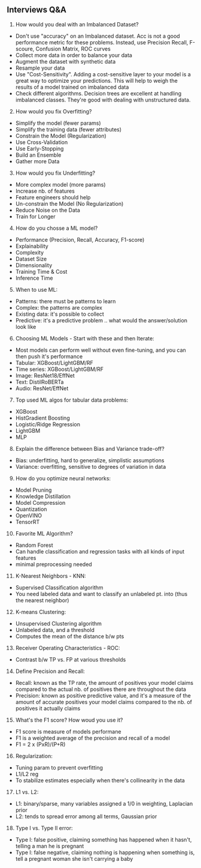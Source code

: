 ## Interviews Q&A
1) How would you deal with an Imbalanced Dataset?
- Don't use "accuracy" on an Imbalanced dataset. Acc is not a good performance metric for these problems. Instead, use Precision Recall, F-scoure, Confusion Matrix, ROC  curves
- Collect more data in order to balance your data
- Augment the dataset with synthetic data
- Resample your data
- Use "Cost-Sensitivity". Adding a cost-sensitive layer to your model is a great way to optimize your predictions. This will help
to weigh the results of a model trained on imbalanced data
- Check different algorithms. Decision trees are excellent at handling imbalanced classes. They're good with dealing with unstructured data.
2) How would you fix Overfitting?
- Simplify the model (fewer params)
- Simplify the training data (fewer attributes)
- Constrain the Model (Regularization)
- Use Cross-Validation
- Use Early-Stopping
- Build an Ensemble
- Gather more Data
3) How would you fix Underfitting?
- More complex model (more params)
- Increase nb. of features
- Feature engineers should help
- Un-constrain the Model (No Regularization)
- Reduce Noise on the Data
- Train for Longer
4) How do you chosse a ML model?
- Performance (Precision, Recall, Accuracy, F1-score)
- Explainability
- Complexity
- Dataset Size
- Dimensionality
- Training Time & Cost
- Inference Time
5) When to use ML:
- Patterns: there must be patterns to learn
- Complex: the patterns are complex
- Existing data: it's possible to collect
- Predictive: it's a predictive problem .. what would the answer/solution look like
6) Choosing ML Models - Start with these and then Iterate:
- Most models can perform well without even fine-tuning, and you can then push it's performance
- Tabular: XGBoost/LightGBM/RF
- Time series: XGBoost/LightGBM/RF
- Image: ResNet18/EffNet
- Text: DistilRoBERTa
- Audio: ResNet/EffNet
7) Top used ML algos for tabular data problems:
- XGBoost
- HistGradient Boosting
- Logistic/Ridge Regression
- LightGBM
- MLP
8) Explain the difference between Bias and Variance trade-off?
- Bias: underfitting, hard to generalize, simplistic assumptions
- Variance: overfitting, sensitive to degrees of variation in data
9) How do you optimize neural networks:
- Model Pruning
- Knowledge Distillation
- Model Compression
- Quantization
- OpenVINO
- TensorRT
10) Favorite ML Algorithm?
- Random Forest
- Can handle classification and regression tasks with all kinds of input features
- minimal preprocessing needed
11) K-Nearest Neighbors - KNN:
- Supervised Classification algorithm
- You need labeled data and want to classify an unlabeled pt. into (thus the nearest neighbor)
12) K-means Clustering:
- Unsupervised Clustering algorithm
- Unlabeled data, and a threshold
- Computes the mean of the distance b/w pts
13) Receiver Operating Characteristics - ROC:
- Contrast b/w TP vs. FP at various thresholds
14) Define Precision and Recall:
- Recall: known as the TP rate, the amount of positives your model claims compared to the actual nb. of positives there are throughout the data
- Precision: known as positive predictive value, and it's a measure of the amount of accurate positives your model claims compared to the nb. of positives it actually claims
15) What's the F1 score? How woud you use it?
- F1 score is measure of models performane
- F1 is a weighted average of the precision and recall of a model
- F1 = 2 x (PxR)/(P+R)
16) Regularization:
- Tuning param to prevent overfitting
- L1/L2 reg
- To stabilize estimates especially when there's collinearity in the data
17) L1 vs. L2:
- L1: binary/sparse, many variables assigned a 1/0 in weighting, Laplacian prior
- L2: tends to spread error among all terms, Gaussian prior
18) Type I vs. Type II error:
- Type I: false positive, claiming something has happened when it hasn't, telling a man he is pregnant
- Type I: false negative, claiming nothing is happening when something is, tell a pregnant woman she isn't carrying a baby
